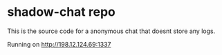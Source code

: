 # shadow-chat repo

This is the source code for a anonymous chat that doesnt store any logs.

Running on http://198.12.124.69:1337
